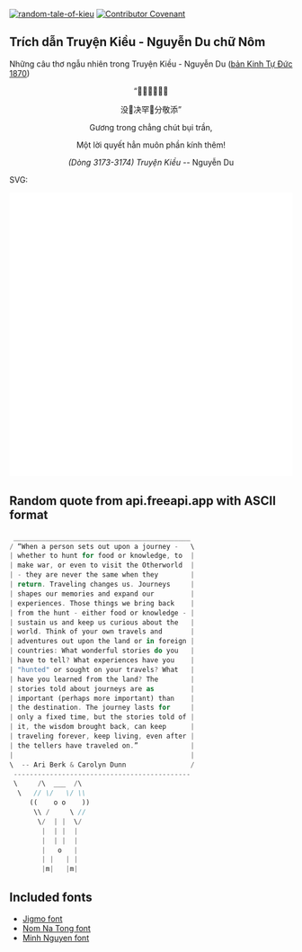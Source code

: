 [![random-tale-of-kieu](https://github.com/huuquyet/random-tale-of-kieu/actions/workflows/random-tale-of-kieu.yml/badge.svg)](https://github.com/huuquyet/random-tale-of-kieu/actions/workflows/random-tale-of-kieu.yml)
[![Contributor Covenant](https://img.shields.io/badge/Contributor%20Covenant-2.1-4baaaa.svg)](.github/CODE_OF_CONDUCT.md "Contributor Covenant 2.1")

## Trích dẫn Truyện Kiều - Nguyễn Du chữ Nôm

Những câu thơ ngẫu nhiên trong Truyện Kiều - Nguyễn Du ([bản Kinh Tự Đức 1870](https://vi.wikisource.org/wiki/Truy%E1%BB%87n_Ki%E1%BB%81u_(b%E1%BA%A3n_Kinh_T%E1%BB%B1_%C4%90%E1%BB%A9c_1870)))

<div align="center">
<!-- START_KIEU -->
      <p class="nom">“𦎛𤄯拯𡭧𡏧塵</p>
      <p class="nom">没𠳒决罕𨷈分敬添”</p>
      <p class="quocngu">Gương trong chẳng chút bụi trần,</p>
      <p class="quocngu">Một lời quyết hẳn muôn phần kính thêm!</p>
      <p class="author"><i>(Dòng 3173-3174) Truyện Kiều</i> -- Nguyễn Du</p>
<!-- END_KIEU -->
</div>

SVG:

<div align="center">
  <img src="./assets/random-kieu.svg" alt="The Tale of Kieu - Nguyen Du">
</div>

## Random quote from api.freeapi.app with ASCII format

<!-- START_QUOTE -->
```rust
 ____________________________________________
/ “When a person sets out upon a journey -   \
| whether to hunt for food or knowledge, to  |
| make war, or even to visit the Otherworld  |
| - they are never the same when they        |
| return. Traveling changes us. Journeys     |
| shapes our memories and expand our         |
| experiences. Those things we bring back    |
| from the hunt - either food or knowledge - |
| sustain us and keep us curious about the   |
| world. Think of your own travels and       |
| adventures out upon the land or in foreign |
| countries: What wonderful stories do you   |
| have to tell? What experiences have you    |
| "hunted" or sought on your travels? What   |
| have you learned from the land? The        |
| stories told about journeys are as         |
| important (perhaps more important) than    |
| the destination. The journey lasts for     |
| only a fixed time, but the stories told of |
| it, the wisdom brought back, can keep      |
| traveling forever, keep living, even after |
| the tellers have traveled on.”             |
|                                            |
\  -- Ari Berk & Carolyn Dunn                /
 --------------------------------------------
 \     /\  ___  /\
  \   // \/   \/ \\
     ((    o o    ))
      \\ /     \ //
       \/  | |  \/ 
        |  | |  |  
        |  | |  |  
        |   o   |  
        | |   | |  
        |m|   |m|  
```
<!-- END_QUOTE -->

## Included fonts

- [Jigmo font](https://github.com/kamichikoichi/jigmo)
- [Nom Na Tong font](https://github.com/nomfoundation/font)
- [Minh Nguyen font](https://github.com/TKYKmori/Minh-Nguyen)
